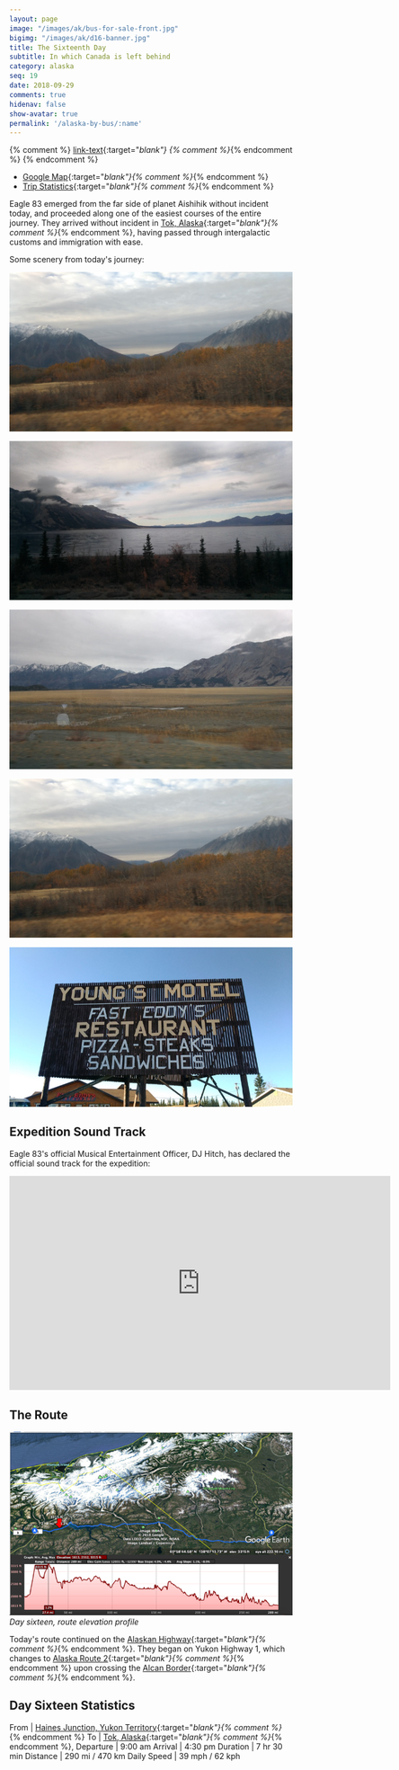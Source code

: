 ```yaml
---
layout: page
image: "/images/ak/bus-for-sale-front.jpg"
bigimg: "/images/ak/d16-banner.jpg"
title: The Sixteenth Day
subtitle: In which Canada is left behind
category: alaska
seq: 19
date: 2018-09-29
comments: true
hidenav: false
show-avatar: true
permalink: '/alaska-by-bus/:name'
---
```


{% comment %}
[link-text](link-url){:target="_blank"}
{% comment %}_{% endcomment %}
{% endcomment %}


* [Google Map](https://drive.google.com/open?id=1QToP1iDFNB0dEk8pjlkAVyIr8ThzeEdh&usp=sharing){:target="_blank"}{% comment %}_{% endcomment %} 
* [Trip Statistics](https://docs.google.com/spreadsheets/d/10dU6wdnTdiuMCkSWJ2yGe1PNjGZWlgYcmZ_RCtjf--8/edit?usp=sharing){:target="_blank"}{% comment %}_{% endcomment %}

Eagle 83 emerged from the far side of planet Aishihik without incident today,
and proceeded along one of the easiest courses of the entire journey. They
arrived without incident in
[Tok, Alaska](https://en.wikipedia.org/wiki/Tok,_Alaska){:target="_blank"}{% comment %}_{% endcomment %},
having passed through intergalactic customs and immigration with ease.

Some scenery from today's journey:

![d16-tree-mountain-snow](/images/ak/d16-tree-mountain-snow.jpg)

![d16-lake-and-sky](/images/ak/d16-lake-and-sky.jpg)

![d16-field-mountains](/images/ak/d16-field-mountains.jpg)

![d16-tree-mountain-snow](/images/ak/d16-tree-mountain-snow.jpg)

![d16-young-fast-eddys](/images/ak/d16-young-fast-eddys.jpg)


## Expedition Sound Track

Eagle 83's official Musical Entertainment Officer, DJ Hitch, has declared
the official sound track for the expedition:

<iframe width="678" height="381" src="https://www.youtube.com/embed/OVi0JpvMZtk" frameborder="0" allow="autoplay; encrypted-media" allowfullscreen></iframe>

## The Route

![d16-elevation](/images/ak/d16-elevation.png)
*Day sixteen, route elevation profile*

Today's route continued on the
[Alaskan Highway](https://en.wikipedia.org/wiki/Alaska_Highway){:target="_blank"}{% comment %}_{% endcomment %}.
They began on Yukon Highway 1, which changes to 
[Alaska Route 2](https://en.wikipedia.org/wiki/Alaska_Route_2){:target="_blank"}{% comment %}_{% endcomment %}
upon crossing the
[Alcan Border](https://en.wikipedia.org/wiki/Alcan_Border,_Alaska){:target="_blank"}{% comment %}_{% endcomment %}.


## Day Sixteen Statistics

From | [Haines Junction, Yukon Territory](https://en.wikipedia.org/wiki/Haines_Junction){:target="_blank"}{% comment %}_{% endcomment %}
To | [Tok, Alaska](https://en.wikipedia.org/wiki/Tok,_Alaska){:target="_blank"}{% comment %}_{% endcomment %},
Departure | 9:00 am 
Arrival | 4:30 pm 
Duration | 7 hr 30 min
Distance | 290 mi / 470 km
Daily Speed | 39 mph / 62 kph

